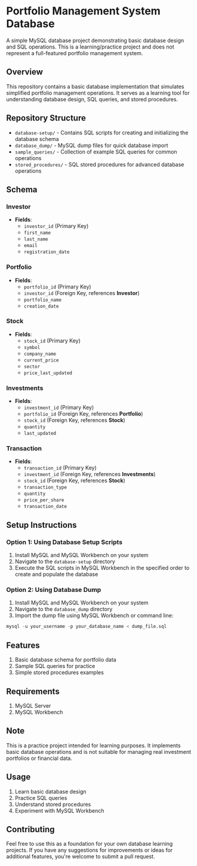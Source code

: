 # Portfolio Management System Database

A simple MySQL database project demonstrating basic database design and SQL operations. This is a learning/practice project and does not represent a full-featured portfolio management system.

## Overview

This repository contains a basic database implementation that simulates simplified portfolio management operations. It serves as a learning tool for understanding database design, SQL queries, and stored procedures.

## Repository Structure

-   `database-setup/` - Contains SQL scripts for creating and initializing the database schema
-   `database_dump/` - MySQL dump files for quick database import
-   `sample_queries/` - Collection of example SQL queries for common operations
-   `stored_procedures/` - SQL stored procedures for advanced database operations

## Schema

### Investor

-   **Fields**:
    -   `investor_id` (Primary Key)
    -   `first_name`
    -   `last_name`
    -   `email`
    -   `registration_date`

### Portfolio

-   **Fields**:
    -   `portfolio_id` (Primary Key)
    -   `investor_id` (Foreign Key, references **Investor**)
    -   `portfolio_name`
    -   `creation_date`

### Stock

-   **Fields**:
    -   `stock_id` (Primary Key)
    -   `symbol`
    -   `company_name`
    -   `current_price`
    -   `sector`
    -   `price_last_updated`

### Investments

-   **Fields**:
    -   `investment_id` (Primary Key)
    -   `portfolio_id` (Foreign Key, references **Portfolio**)
    -   `stock_id` (Foreign Key, references **Stock**)
    -   `quantity`
    -   `last_updated`

### Transaction

-   **Fields**:
    -   `transaction_id` (Primary Key)
    -   `investment_id` (Foreign Key, references **Investments**)
    -   `stock_id` (Foreign Key, references **Stock**)
    -   `transaction_type`
    -   `quantity`
    -   `price_per_share`
    -   `transaction_date`

## Setup Instructions

### Option 1: Using Database Setup Scripts

1. Install MySQL and MySQL Workbench on your system
2. Navigate to the `database-setup` directory
3. Execute the SQL scripts in MySQL Workbench in the specified order to create and populate the database

### Option 2: Using Database Dump

1. Install MySQL and MySQL Workbench on your system
2. Navigate to the `database_dump` directory
3. Import the dump file using MySQL Workbench or command line:

```sql
mysql -u your_username -p your_database_name < dump_file.sql
```

## Features

1. Basic database schema for portfolio data
2. Sample SQL queries for practice
3. Simple stored procedures examples

## Requirements

1. MySQL Server
2. MySQL Workbench

## Note

This is a practice project intended for learning purposes. It implements basic database operations and is not suitable for managing real investment portfolios or financial data.

## Usage

1. Learn basic database design
2. Practice SQL queries
3. Understand stored procedures
4. Experiment with MySQL Workbench

## Contributing

Feel free to use this as a foundation for your own database learning projects. If you have any suggestions for improvements or ideas for additional features, you're welcome to submit a pull request.
